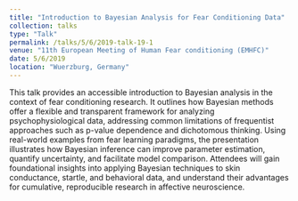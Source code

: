 ```yaml
---
title: "Introduction to Bayesian Analysis for Fear Conditioning Data"
collection: talks
type: "Talk"
permalink: /talks/5/6/2019-talk-19-1
venue: "11th European Meeting of Human Fear conditioning (EMHFC)"
date: 5/6/2019
location: "Wuerzburg, Germany"
---
```


This talk provides an accessible introduction to Bayesian analysis in the context of fear conditioning research. It outlines how Bayesian methods offer a flexible and transparent framework for analyzing psychophysiological data, addressing common limitations of frequentist approaches such as p-value dependence and dichotomous thinking. Using real-world examples from fear learning paradigms, the presentation illustrates how Bayesian inference can improve parameter estimation, quantify uncertainty, and facilitate model comparison. Attendees will gain foundational insights into applying Bayesian techniques to skin conductance, startle, and behavioral data, and understand their advantages for cumulative, reproducible research in affective neuroscience.
